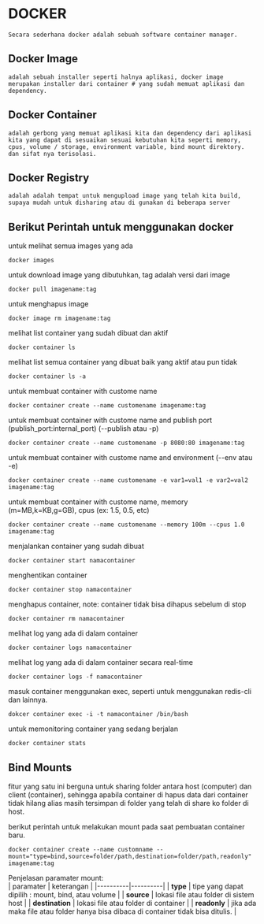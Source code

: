 # DOCKER 
    Secara sederhana docker adalah sebuah software container manager.

## Docker Image
    adalah sebuah installer seperti halnya aplikasi, docker image merupakan installer dari container # yang sudah memuat aplikasi dan dependency.

## Docker Container
    adalah gerbong yang memuat aplikasi kita dan dependency dari aplikasi kita yang dapat di sesuaikan sesuai kebutuhan kita seperti memory, cpus, volume / storage, environment variable, bind mount direktory. dan sifat nya terisolasi.

## Docker Registry
    adalah adalah tempat untuk mengupload image yang telah kita build, supaya mudah untuk disharing atau di gunakan di beberapa server

## Berikut Perintah untuk menggunakan docker

untuk melihat semua images yang ada

```shell
docker images
```
untuk download image yang dibutuhkan, tag adalah versi dari image

```shell
docker pull imagename:tag
```

untuk menghapus image

```shell
docker image rm imagename:tag
```

melihat list container yang sudah dibuat dan aktif

```shell
docker container ls
```

melihat list semua container yang dibuat baik yang aktif atau pun tidak

```shell
docker container ls -a
```

untuk membuat container with custome name
```shell
docker container create --name customename imagename:tag
```

untuk membuat container with custome name and publish port (publish_port:internal_port) (--publish atau -p)

```shell
docker container create --name customename -p 8080:80 imagename:tag
```

untuk membuat container with custome name and environment (--env atau -e)

```shell
docker container create --name customename -e var1=val1 -e var2=val2 imagename:tag
```

untuk membuat container with custome name, memory (m=MB,k=KB,g=GB), cpus (ex: 1.5, 0.5, etc)

```shell
docker container create --name customename --memory 100m --cpus 1.0 imagename:tag
```

menjalankan container yang sudah dibuat

```shell
docker container start namacontainer
```

menghentikan container

```shell
docker container stop namacontainer
```

menghapus container, note: container tidak bisa dihapus sebelum di stop

```shell
docker container rm namacontainer
```

melihat log yang ada di dalam container

```shell
docker container logs namacontainer
```

melihat log yang ada di dalam container secara real-time

```shell
docker container logs -f namacontainer
```

masuk container menggunakan exec, seperti untuk menggunakan redis-cli dan lainnya.

```shell
dokcer container exec -i -t namacontainer /bin/bash
```

untuk memonitoring container yang sedang berjalan

```shell
docker container stats
```

## Bind Mounts

fitur yang satu ini berguna untuk sharing folder antara host (computer) dan client (container), sehingga apabila container di hapus data dari container tidak hilang alias masih tersimpan di folder yang telah di share ko folder di host.

berikut perintah untuk melakukan mount pada saat pembuatan container baru.

```shell
docker container create --name customname --mount="type=bind,source=folder/path,destination=folder/path,readonly" imagename:tag
```
Penjelasan paramater mount: <br>
| paramater | keterangan |
|----------|----------|
| **type** | tipe yang dapat dipilih : mount, bind, atau volume |
| **source** | lokasi file atau folder di sistem host |
| **destination** | lokasi file atau folder di container |
| **readonly** | jika ada maka file atau folder hanya bisa dibaca di container tidak bisa ditulis. |

 
